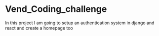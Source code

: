 # Vend_Coding_challenge
In this project I am going to setup  an authentication system in django and react  and create a homepage too 

